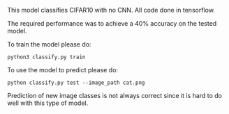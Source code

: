 This model classifies CIFAR10 with no CNN.
All code done in tensorflow.

The required performance was to achieve a 40% accuracy on the tested model.

To train the model please do:
```
python3 classify.py train
```
To use the model to predict please do:
```
python classify.py test --image_path cat.png
```

Prediction of new image classes is not always correct since it is hard to do well with this type of model.
